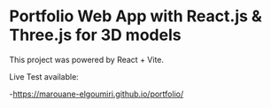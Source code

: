 # Portfolio Web App with React.js & Three.js for 3D models

This project was powered by React + Vite.

Live Test available:

-https://marouane-elgoumiri.github.io/portfolio/

